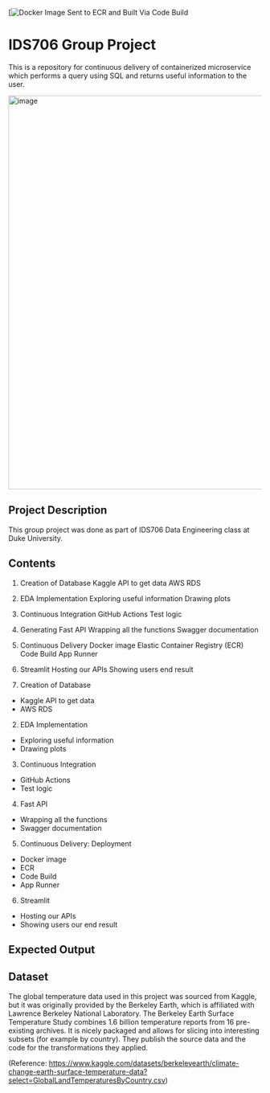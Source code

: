 [![Docker Image Sent to ECR and Built Via Code Build](https://codebuild.us-east-1.amazonaws.com/badges?uuid=eyJlbmNyeXB0ZWREYXRhIjoicmVFYndqOStzMVZ2VFB4cnFKMDg0SG5Xa3lPSjVGbXBoYTFWYUJJU2ZoekdFbHBIYlFGcXp5YkVNWjI4amVjOGRRZTBOWXBmdWZ0Q05reGg1MVN0eWY0PSIsIml2UGFyYW1ldGVyU3BlYyI6Ikd1ZFFVbHFyc0s2M1c1cm0iLCJtYXRlcmlhbFNldFNlcmlhbCI6MX0%3D&branch=main)

# IDS706 Group Project

This is a repository for continuous delivery of containerized microservice which performs a query using SQL and returns useful information to the user.

<img width="784" alt="image" src="https://user-images.githubusercontent.com/112578065/207986486-372d8d2d-92ea-46f9-ad75-f0ca8d5c4623.png">

## Project Description

This group project was done as part of IDS706 Data Engineering class at Duke University. 

## Contents
1. Creation of Database
	 Kaggle API to get data
	 AWS RDS
2. EDA Implementation
	 Exploring useful information
	 Drawing plots
3. Continuous Integration	 GitHub Actions
	 Test logic
4. Generating Fast API	 Wrapping all the functions
	 Swagger documentation
5. Continuous Delivery
	 Docker image
	 Elastic Container Registry (ECR)
	 Code Build
	 App Runner
6. Streamlit
	 Hosting our APIs
	 Showing users end result

 


1. Creation of Database
- Kaggle API to get data
- AWS RDS
  
2. EDA Implementation
- Exploring useful information
- Drawing plots

3. Continuous Integration
- GitHub Actions
- Test logic

4. Fast API
- Wrapping all the functions
- Swagger documentation

5. Continuous Delivery: Deployment
- Docker image
- ECR
- Code Build
- App Runner
  
6. Streamlit
- Hosting our APIs
- Showing users our end result

## Expected Output

## Dataset

The global temperature data used in this project was sourced from Kaggle, but it was originally provided by the Berkeley Earth, which is affiliated with Lawrence Berkeley National Laboratory. The Berkeley Earth Surface Temperature Study combines 1.6 billion temperature reports from 16 pre-existing archives. It is nicely packaged and allows for slicing into interesting subsets (for example by country). They publish the source data and the code for the transformations they applied.

(Reference: https://www.kaggle.com/datasets/berkeleyearth/climate-change-earth-surface-temperature-data?select=GlobalLandTemperaturesByCountry.csv)


